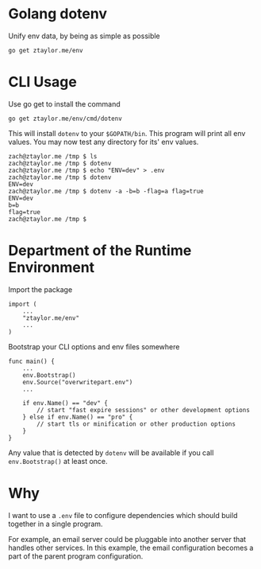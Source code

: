 # Golang dotenv

Unify env data, by being as simple as possible

```
go get ztaylor.me/env
```

# CLI Usage

Use go get to install the command

```
go get ztaylor.me/env/cmd/dotenv
```

This will install `dotenv` to your `$GOPATH/bin`. This program will print all env values. You may now test any directory for its' env values.

```
zach@ztaylor.me /tmp $ ls
zach@ztaylor.me /tmp $ dotenv
zach@ztaylor.me /tmp $ echo "ENV=dev" > .env
zach@ztaylor.me /tmp $ dotenv
ENV=dev
zach@ztaylor.me /tmp $ dotenv -a -b=b -flag=a flag=true
ENV=dev
b=b
flag=true
zach@ztaylor.me /tmp $
```

# Department of the Runtime Environment

Import the package

```
import (
	...
	"ztaylor.me/env"
	...
)
```

Bootstrap your CLI options and env files somewhere

```
func main() {
	...
	env.Bootstrap()
	env.Source("overwritepart.env")
	...

	if env.Name() == "dev" {
		// start "fast expire sessions" or other development options
	} else if env.Name() == "pro" {
		// start tls or minification or other production options
	}
}
```

Any value that is detected by `dotenv` will be available if you call `env.Bootstrap()` at least once.

# Why

I want to use a `.env` file to configure dependencies which should build together in a single program.

For example, an email server could be pluggable into another server that handles other services. In this example, the email configuration becomes a part of the parent program configuration.
